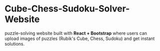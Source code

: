 # Cube-Chess-Sudoku-Solver-Website
 puzzle-solving website built with **React + Bootstrap** where users can upload images of puzzles (Rubik's Cube, Chess, Sudoku) and get instant solutions.

